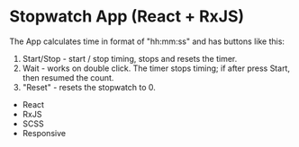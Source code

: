 # Stopwatch App (React + RxJS)

The App calculates time in format of "hh:mm:ss" and has buttons like this:

1. Start/Stop - start / stop timing, stops and resets the timer.
2. Wait - works on double click. The timer stops timing; if after press Start, then resumed the count.
3. "Reset" - resets the stopwatch to 0.

- React
- RxJS
- SCSS
- Responsive
